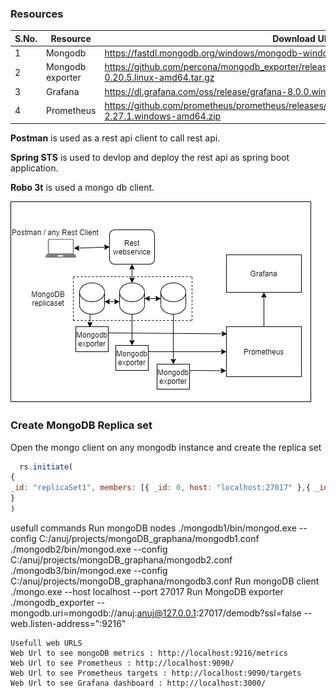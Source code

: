 ### Resources

S.No. | Resource          | Download URL
----- | ----------------- | ----------------
1     | Mongodb           | https://fastdl.mongodb.org/windows/mongodb-windows-x86_64-4.4.6.zip 
2     | Mongodb exporter  | https://github.com/percona/mongodb_exporter/releases/download/v0.20.5/mongodb_exporter-0.20.5.linux-amd64.tar.gz 
3     | Grafana           | https://dl.grafana.com/oss/release/grafana-8.0.0.windows-amd64.zip 
4     | Prometheus        | https://github.com/prometheus/prometheus/releases/download/v2.27.1/prometheus-2.27.1.windows-amd64.zip 

**Postman** is used as a rest api client to call rest api. 

**Spring STS** is used to devlop and deploy the rest api as spring boot application. 

**Robo 3t** is used a mongo db client.

![Deployment Diagram](https://github.com/onlineanuj/demotestapi/blob/master/Untitled%20Diagram.png)

### Create MongoDB Replica set
Open the mongo client on any mongodb instance and create the replica set  
```javascript
  rs.initiate(
{
_id: "replicaSet1", members: [{ _id: 0, host: "localhost:27017" },{ _id: 1, host: "localhost:27018" },{ _id: 2, host: "localhost:27019" }]
}
)
```

usefull commands
Run mongoDB nodes
./mongodb1/bin/mongod.exe --config C:/anuj/projects/mongoDB_graphana/mongodb1.conf
./mongodb2/bin/mongod.exe --config C:/anuj/projects/mongoDB_graphana/mongodb2.conf
./mongodb3/bin/mongod.exe --config C:/anuj/projects/mongoDB_graphana/mongodb3.conf
Run mongoDB client
./mongo.exe --host localhost --port 27017
Run MongoDB exporter
./mongodb_exporter --mongodb.uri=mongodb://anuj:anuj@127.0.0.1:27017/demodb?ssl=false --web.listen-address=":9216"
```
Usefull web URLS
Web Url to see mongoDB metrics : http://localhost:9216/metrics
Web Url to see Prometheus : http://localhost:9090/
Web Url to see Prometheus targets : http://localhost:9090/targets
Web Url to see Grafana dashboard : http://localhost:3000/
